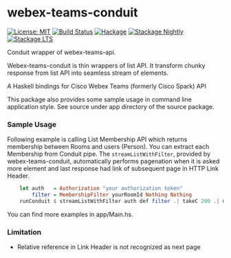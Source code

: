 # webex-teams-conduit

[![License: MIT](https://img.shields.io/badge/License-MIT-brightgreen.svg)](https://opensource.org/licenses/MIT)
[![Build Status](https://github.com/nshimaza/webex-teams-api/workflows/build/badge.svg)](https://github.com/nshimaza/webex-teams-api/actions?query=workflow%3Abuild)
[![Hackage](https://img.shields.io/hackage/v/webex-teams-conduit.svg?style=flat)](https://hackage.haskell.org/package/webex-teams-conduit)
[![Stackage Nightly](http://stackage.org/package/webex-teams-conduit/badge/nightly)](http://stackage.org/nightly/package/webex-teams-conduit)
[![Stackage LTS](http://stackage.org/package/webex-teams-conduit/badge/lts)](http://stackage.org/lts/package/webex-teams-conduit)

Conduit wrapper of webex-teams-api.

Webex-teams-conduit is thin wrappers of list API.  It transform chunky response
from list API into seamless stream of elements.

A Haskell bindings for Cisco Webex Teams (formerly Cisco Spark) API

This package also provides some sample usage in command line application style.
See source under app directory of the source package.

### Sample Usage

Following example is calling List Membership API which returns membership between
Rooms and users (Person).  You can extract each Membership from
Conduit pipe.  The `streamListWithFilter`, provided by webex-teams-conduit,
automatically performs pagenation when it is asked more element and last
response had link of subsequent page in HTTP Link Header.

```haskell
    let auth   = Authorization "your authorization token"
        filter = MembershipFilter yourRoomId Nothing Nothing
    runConduit $ streamListWithFilter auth def filter .| takeC 200 .| mapM_C print
```

You can find more examples in app/Main.hs.

### Limitation

- Relative reference in Link Header is not recognized as next page
